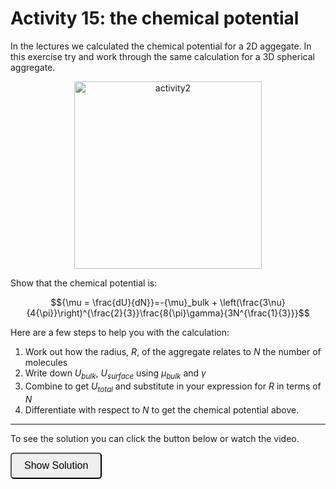 # Activity 15: the chemical potential

In the lectures we calculated the chemical potential for a 2D aggegate. In this exercise try and work through the same calculation for a 3D spherical aggregate. 

<div style="text-align: center;">
  <img src="imgs/15.png" alt="activity2" width="300" height=auto>
</div>

Show that the chemical potential is:

$${\mu = \frac{dU}{dN}}=-{\mu}_bulk + \left(\frac{3\nu}{4{\pi}}\right)^{\frac{2}{3}}\frac{8{\pi}\gamma}{3N^{\frac{1}{3}}}$$

Here are a few steps to help you with the calculation:

1. Work out how the radius, $R$, of the aggregate relates to $N$ the number of molecules
2. Write down $U_{bulk}$, $U_{surface}$ using ${\mu}_{bulk}$ and $\gamma$
3. Combine to get $U_{total}$ and substitute in your expression for $R$ in terms of $N$
4. Differentiate with respect to $N$ to get the chemical potential above.


---------------------

To see the solution you can click the button below or watch the video.

<button onclick="document.getElementById('solution').style.display='block'" style="border-radius: 5px; text-align: center; padding: 10px 20px; font-size: 16px;">
Show Solution
</button>
<div id="solution" style="display:none;">


1. $N=\frac{V}{\nu}=\frac{4}{3}\frac{{\pi}R^{3}}{\nu}$

Rearranging gives: $R=\left(\frac{3{\nu}N}{4{\pi}}\right)^{\frac{1}{3}}$

2. $U_{bulk} = -N{\mu}_{bulk}$, $U_{surf} = 4{\pi}R^{2}{\gamma}$

3. 

$$U_{tot} = U_{bulk} + $U_{surf}$$

$$U_{tot}=-N{\mu}_{bulk} + 4{\pi}R^{2}{\gamma}$$

$$U_{tot}=-N{\mu}_{bulk} + 4{\pi}\left(\frac{3{\nu}N}{4{\pi}}\right)^{\frac{2}{3}}{\gamma}$$

4. Differentiate

$$\frac{dU_{tot}}{dN}=-{\mu}_{bulk} + 4{\pi}{\gamma}\left(\frac{3{\nu}}{4{\pi}}\right)^{\frac{2}{3}}\frac{1}{N^{\frac{1}{3}}}$$

</div>
